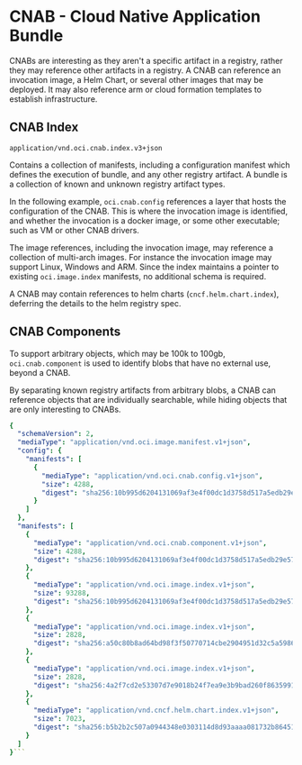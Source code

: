 # CNAB - Cloud Native Application Bundle


CNABs are interesting as they aren't a specific artifact in a registry, rather they may reference other artifacts in a registry. A CNAB can reference an invocation image, a Helm Chart, or several other images that may be deployed. It may also reference arm or cloud formation templates to establish infrastructure.

## CNAB Index

`application/vnd.oci.cnab.index.v3+json`

Contains a collection of manifests, including a configuration manifest which defines the execution of bundle, and any other registry artifact. A bundle is a collection of known and unknown registry artifact types.

In the following example, `oci.cnab.config` references a layer that hosts the configuration of the CNAB. This is where the invocation image is identified, and whether the invocation is a docker image, or some other executable; such as VM or other CNAB drivers.

The image references, including the invocation image, may reference a collection of multi-arch images. For instance the invocation image may support Linux, Windows and ARM. Since the index maintains a pointer to existing `oci.image.index` manifests, no additional schema is required.

A CNAB may contain references to helm charts (`cncf.helm.chart.index`), deferring the details to the helm registry spec. 

## CNAB Components

To support arbitrary objects, which may be 100k to 100gb, `oci.cnab.component` is used to identify blobs that have no external use, beyond a CNAB. 

By separating known registry artifacts from arbitrary blobs, a CNAB can reference objects that are individually searchable, while hiding objects that are only interesting to CNABs.

```yaml
{
  "schemaVersion": 2,
  "mediaType": "application/vnd.oci.image.manifest.v1+json",
  "config": {
    "manifests": [
      {
        "mediaType": "application/vnd.oci.cnab.config.v1+json",
        "size": 4288,
        "digest": "sha256:10b995d6204131069af3e4f00dc1d3758d517a5edb29e5757d3c2858d5613127"
      }
    ]
  },
  "manifests": [
    {
      "mediaType": "application/vnd.oci.cnab.component.v1+json",
      "size": 4288,
      "digest": "sha256:10b995d6204131069af3e4f00dc1d3758d517a5edb29e5757d3c2858d5613127"
    },
    {
      "mediaType": "application/vnd.oci.image.index.v1+json",
      "size": 93288,
      "digest": "sha256:10b995d6204131069af3e4f00dc1d3758d517a5edb29e5757d3c2858d5613127"
    },
    {
      "mediaType": "application/vnd.oci.image.index.v1+json",
      "size": 2828,
      "digest": "sha256:a50c80b8ad64bd98f3f50770714cbe2904951d32c5a59860f74eb7b89958eb5e"
    },
    {
      "mediaType": "application/vnd.oci.image.index.v1+json",
      "size": 2828,
      "digest": "sha256:4a2f7cd2e53307d7e9018b24f7ea9e3b9bad260f86359912707c5cb80aafa60b"
    },
    {
      "mediaType": "application/vnd.cncf.helm.chart.index.v1+json",
      "size": 7023,
      "digest": "sha256:b5b2b2c507a0944348e0303114d8d93aaaa081732b86451d9bce1f432a537bc7"
    }
  ]
}```
